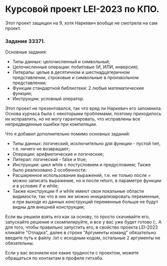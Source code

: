 # Курсовой проект LEI-2023 по КПО.
Этот проект защищен на 9, хотя Наркевич вообще не смотрела на сам проект.
### Задание 33371. 
Основные задания:
- Типы данных: целочисленный и символьный;
- Целочисленные операции: побитовые (И, ИЛИ, инверсия);
- Литералы: целые в десятичном и шестнадцатеричном представлении, строковые и символьные в произвольном представлении;
- Функции стандартной библиотеки: 2 любые математические функции;
- Инструкции: условный оператор.

Этот проект не презентовался, так что вряд ли Наркевич его запомнила.
Основа курчаса была с некоторыми проблемами, поэтому приходилось их исправлять, но не могу гарантировать, что исправлены все непредвиденные ошибки при компиляции.

Что я добавил дополнительно помимо основных заданий:
- Типы данных: логический, исключительно для функции - пустой тип, т.е. ничего не возвращает;
- Операции: арифметические и логические;
- Литерал: логический - false и true;
- Инструкции: цикл while с постусловием и предусловием;
Также было реализовано 2 особенности:
- Расширенное использование выражений, т.е. не только после = можно записать выражение, но и после return, в параметре функции и в условие if и while;
- Также конструкции if и while имеют свои локальные области видимости, так что в них же можно инициализировать переменные, и при выходе из данных конструкций переменные больше не будут видны для внешней конструкции;

Если вы решили взять его как за основу, то просто скачивайте его, запускайте решение и скомпилируйте, и все у вас уже будет готово (;. А для того, чтобы правильно запустить его, в свойство проекта LEI-2023 кликайте "Отладка", далее в строке "Аргументы команд" обязательно введите путь к файлу .txt с исходным кодом, остальные 2 аргументы не обязательны.

Если у вас возникли кое какие трудности с проектом, можете обращаться по контактам в профиле гитхаба.
